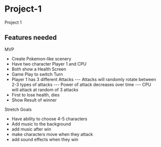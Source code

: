 # Project-1

Project 1

Features needed
- 


MVP
- Create Pokemon-like scenery
- Have two character Player 1 and CPU
- Both show a Health Screen
- Game Play to switch Turn
- Player 1 has 3 different Attacks
--- Attacks will randomly rotate between 2-3 types of attacks
--- Power of attack decreases over time
--- CPU will attack at random of 3 attacks 
- First to lose health, dies
- Show Result of winner


Stretch Goals
- Have ability to choose 4-5 characters
- Add music to the background
- add music after win
- make characters move when they attack
- add sound effects when they win

